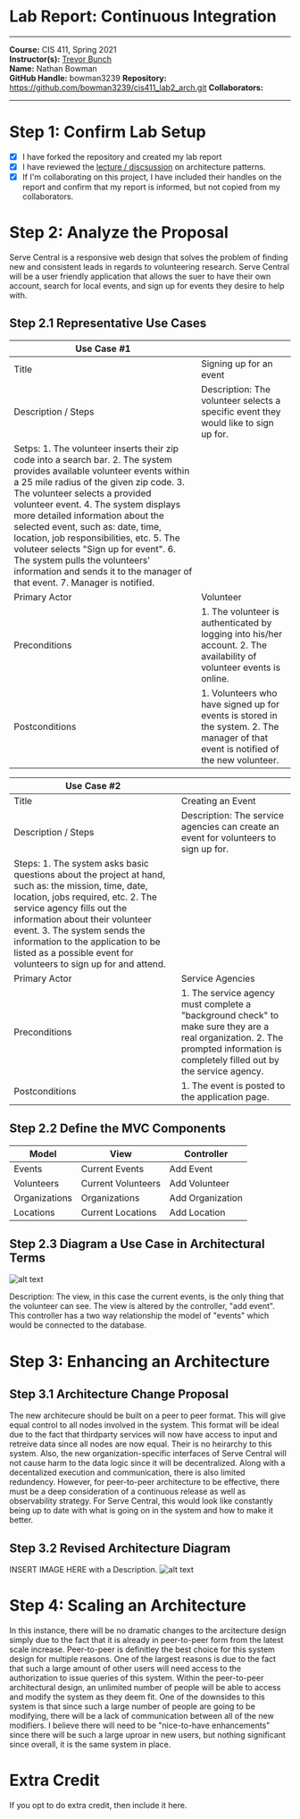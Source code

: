 # Lab Report: Continuous Integration
___
**Course:** CIS 411, Spring 2021  
**Instructor(s):** [Trevor Bunch](https://github.com/trevordbunch)  
**Name:** Nathan Bowman  
**GitHub Handle:** bowman3239 
**Repository:**   https://github.com/bowman3239/cis411_lab2_arch.git
**Collaborators:** 
___

# Step 1: Confirm Lab Setup
- [x] I have forked the repository and created my lab report
- [x] I have reviewed the [lecture / discsussion](../assets/04p1_SolutionArchitectures.pdf) on architecture patterns.
- [x] If I'm collaborating on this project, I have included their handles on the report and confirm that my report is informed, but not copied from my collaborators.

# Step 2: Analyze the Proposal
Serve Central is a responsive web design that solves the problem of finding new and consistent leads in regards to volunteering research. Serve Central will be a user friendly application that allows the suer to have their own account, search for local events, and sign up for events they desire to help with.

## Step 2.1 Representative Use Cases  

| Use Case #1 | |
|---|---|
| Title | Signing up for an event |
| Description / Steps | Description: The volunteer selects a specific event they would like to sign up for.
Setps: 1. The volunteer inserts their zip code into a search bar. 2. The system provides available volunteer events within a 25 mile radius of the given zip code. 3. The volunteer selects a provided volunteer event. 4. The system displays more detailed information about the selected event, such as: date, time, location, job responsibilities, etc. 5. The voluteer selects "Sign up for event". 6. The system pulls the volunteers' information and sends it to the manager of that event. 7. Manager is notified.  |
| Primary Actor | Volunteer |
| Preconditions | 1. The volunteer is authenticated by logging into his/her account. 2. The availability of volunteer events is online.|
| Postconditions | 1. Volunteers who have signed up for events is stored in the system. 2. The manager of that event is notified of the new volunteer. |

| Use Case #2 | |
|---|---|
| Title | Creating an Event|
| Description / Steps | Description: The service agencies can create an event for volunteers to sign up for.
Steps: 1. The system asks basic questions about the project at hand, such as: the mission, time, date, location, jobs required, etc. 2. The service agency fills out the information about their volunteer event. 3. The system sends the information to the application to be listed as a possible event for volunteers to sign up for and attend. |
| Primary Actor | Service Agencies |
| Preconditions | 1. The service agency must complete a "background check" to make sure they are a real organization. 2. The prompted information is completely filled out by the service agency.|
| Postconditions | 1. The event is posted to the application page.|

## Step 2.2 Define the MVC Components

| Model | View | Controller |
|---|---|---|
| Events | Current Events | Add Event |
| Volunteers | Current Volunteers | Add Volunteer  |
| Organizations | Organizations | Add Organization |
| Locations | Current Locations | Add Location |

## Step 2.3 Diagram a Use Case in Architectural Terms
![alt text](https://docs.google.com/drawings/d/e/2PACX-1vSq7jUc9npgj92xibaxbKE5VINyIvBUpwrDKwmXckfEgEV5qZienLsHnezc_VJHxwUoy_qxehML4Y0K/pub?w=960&h=720 "Diagram 1")

Description: The view, in this case the current events, is the only thing that the volunteer can see. The view is altered by the controller, "add event". This controller has a two way relationship the model of "events" which would be connected to the database.

# Step 3: Enhancing an Architecture

## Step 3.1 Architecture Change Proposal

The new architecure should be built on a peer to peer format. This will give equal control to all nodes involved in the system. This format will be ideal due to the fact that thirdparty services will now have access to input and retreive data since all nodes are now equal. Their is no heirarchy to this system. Also, the new organization-specific interfaces of Serve Central will not cause harm to the data logic since it will be decentralized. Along with a decentalized execution and communication, there is also limited redundency. However, for peer-to-peer architecture to be effective, there must be a deep consideration of a continuous release as well as observability strategy. For Serve Central, this would look like constantly being up to date with what is going on in the system and how to make it better.

## Step 3.2 Revised Architecture Diagram
INSERT IMAGE HERE with a Description.
![alt text](https://docs.google.com/drawings/d/e/2PACX-1vSGsaHH79ziCSuMxpdZiQb0t7j9aMOi-d4lG1ahvEC3hd5li9JFyP-pppHlFD7deli39icoAIBuP1g2/pub?w=960&h=720 "Diagram 2")

# Step 4: Scaling an Architecture

In this instance, there will be no dramatic changes to the arcitecture design simply due to the fact that it is already in peer-to-peer form from the latest scale increase. Peer-to-peer is definitley the best choice for this system design for multiple reasons. One of the largest reasons is due to the fact that such a large amount of other users will need access to the authorization to issue queries of this system. Within the peer-to-peer architectural design, an unlimited number of people will be able to access and modify the system as they deem fit. One of the downsides to this system is that since such a large number of people are going to be modifying, there will be a lack of communication between all of the new modifiers. I believe there will need to be "nice-to-have enhancements" since there will be such a large uproar in new users, but nothing significant since overall, it is the same system in place.

# Extra Credit
If you opt to do extra credit, then include it here.